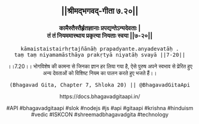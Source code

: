 <center><h2>||श्रीमद्‍भगवद्‍-गीता ७.२०||</h2>
<h3>कामैस्तैस्तैर्हृतज्ञानाः प्रपद्यन्तेऽन्यदेवताः |<br/>तं तं नियममास्थाय प्रकृत्या नियताः स्वया ||७-२०||</h3>
<pre>kāmaistaistairhṛtajñānāḥ prapadyante.anyadevatāḥ .<br/>taṃ taṃ niyamamāsthāya prakṛtyā niyatāḥ svayā ||7-20||</pre>
<p>।।7.20।। भोगविशेष की कामना से जिनका ज्ञान हर लिया गया है, ऐसे पुरुष अपने स्वभाव से प्रेरित हुए अन्य देवताओं को विशिष्ट नियम का पालन करते हुए भजते हैं।।</p>
<pre>(Bhagavad Gita, Chapter 7, Shloka 20) || @BhagavadGitaApi</pre><p>https://docs.bhagavadgitaapi.in/</p><p>#API #bhagavadgitaapi #slok #nodejs #js #api #gitaapi #krishna #hinduism #vedic #ISKCON #shreemadbhagavadgita #technology</p></center>